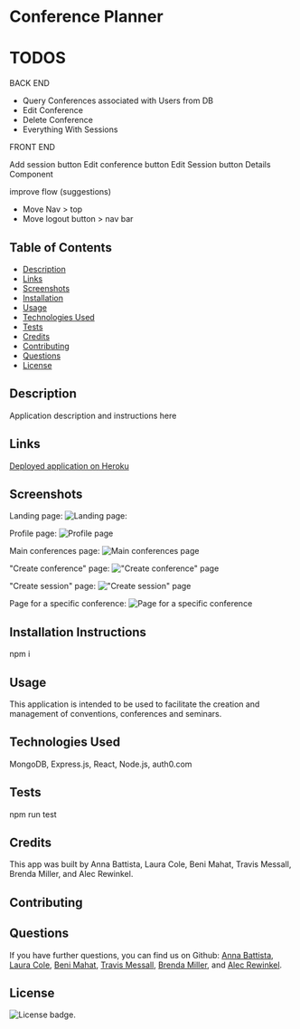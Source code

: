 # Conference Planner

# TODOS


BACK END
- Query Conferences associated with Users from DB
- Edit Conference
- Delete Conference
- Everything With Sessions

FRONT END 

Add session button
Edit conference button
Edit Session button
Details Component

improve flow (suggestions)
  * Move Nav > top
  * Move logout button > nav bar



## Table of Contents

* [Description](#description)
* [Links](#links)
* [Screenshots](#screenshots)
* [Installation](#installation)
* [Usage](#usage)
* [Technologies Used](#technologies)
* [Tests](#tests)
* [Credits](#credits)
* [Contributing](#contributing)
* [Questions](#questions)
* [License](#license)

## Description

Application description and instructions here

## Links

[Deployed application on Heroku](https://conference-planner.herokuapp.com/)

## Screenshots

Landing page:
![Landing page:](public/assets/#)

Profile page:
![Profile page](public/assets/#)

Main conferences page:
![Main conferences page](public/assets/#)

"Create conference" page:
!["Create conference" page](public/assets/#)

"Create session" page:
!["Create session" page](public/assets/#)

Page for a specific conference:
![Page for a specific conference](public/assets/#)


## Installation Instructions

npm i

## Usage

This application is intended to be used to facilitate the creation and management of conventions, conferences and seminars.

## Technologies Used

MongoDB, Express.js, React, Node.js, auth0.com

## Tests

npm run test

## Credits

This app was built by Anna Battista, Laura Cole, Beni Mahat, Travis Messall, Brenda Miller, and Alec Rewinkel.

## Contributing



## Questions

If you have further questions, you can find us on Github: [Anna Battista](https://github.com/abattista24), [Laura Cole](https://github.com/LauraCole1900), [Beni Mahat](https://github.com/benimahat1291), [Travis Messall](https://github.com/tmessall), [Brenda Miller](https://github.com/millerbee), and [Alec Rewinkel](https://github.com/arewinkl).

## License

![License badge](https://img.shields.io/badge/license-MIT-brightgreen).